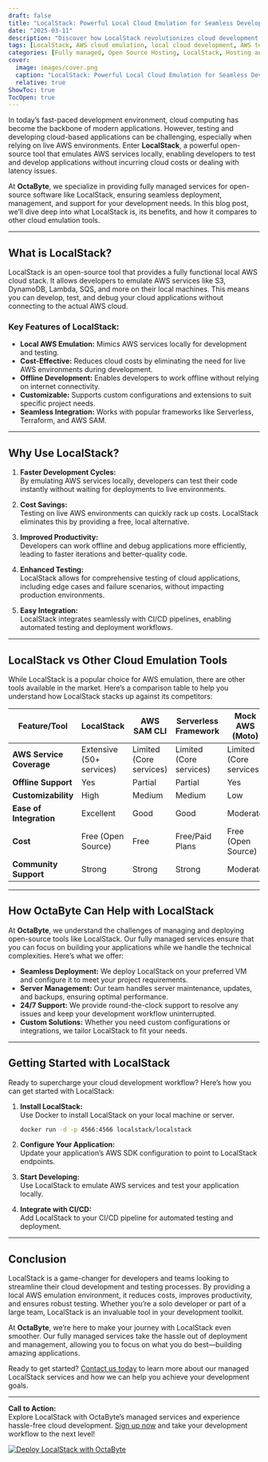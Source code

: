 ```yaml
---
draft: false
title: "LocalStack: Powerful Local Cloud Emulation for Seamless Development and Testing"
date: "2025-03-11"
description: "Discover how LocalStack revolutionizes cloud development by providing a fully functional local AWS cloud stack. Learn how it simplifies testing, reduces costs, and accelerates development workflows, making it an essential tool for developers and teams."
tags: [LocalStack, AWS cloud emulation, local cloud development, AWS testing, cloud development tools, open source cloud tools, LocalStack vs AWS, LocalStack alternatives, managed cloud services, OctaByte]
categories: [Fully managed, Open Source Hosting, LocalStack, Hosting and Infrastructure, Infrastructure]
cover:
  image: images/cover.png
  caption: "LocalStack: Powerful Local Cloud Emulation for Seamless Development and Testing"
  relative: true
ShowToc: true
TocOpen: true
---
```



In today’s fast-paced development environment, cloud computing has become the backbone of modern applications. However, testing and developing cloud-based applications can be challenging, especially when relying on live AWS environments. Enter **LocalStack**, a powerful open-source tool that emulates AWS services locally, enabling developers to test and develop applications without incurring cloud costs or dealing with latency issues.

At **OctaByte**, we specialize in providing fully managed services for open-source software like LocalStack, ensuring seamless deployment, management, and support for your development needs. In this blog post, we’ll dive deep into what LocalStack is, its benefits, and how it compares to other cloud emulation tools.

---

## What is LocalStack?

LocalStack is an open-source tool that provides a fully functional local AWS cloud stack. It allows developers to emulate AWS services like S3, DynamoDB, Lambda, SQS, and more on their local machines. This means you can develop, test, and debug your cloud applications without connecting to the actual AWS cloud.

### Key Features of LocalStack:
- **Local AWS Emulation:** Mimics AWS services locally for development and testing.
- **Cost-Effective:** Reduces cloud costs by eliminating the need for live AWS environments during development.
- **Offline Development:** Enables developers to work offline without relying on internet connectivity.
- **Customizable:** Supports custom configurations and extensions to suit specific project needs.
- **Seamless Integration:** Works with popular frameworks like Serverless, Terraform, and AWS SAM.

---

## Why Use LocalStack?

1. **Faster Development Cycles:**  
   By emulating AWS services locally, developers can test their code instantly without waiting for deployments to live environments.

2. **Cost Savings:**  
   Testing on live AWS environments can quickly rack up costs. LocalStack eliminates this by providing a free, local alternative.

3. **Improved Productivity:**  
   Developers can work offline and debug applications more efficiently, leading to faster iterations and better-quality code.

4. **Enhanced Testing:**  
   LocalStack allows for comprehensive testing of cloud applications, including edge cases and failure scenarios, without impacting production environments.

5. **Easy Integration:**  
   LocalStack integrates seamlessly with CI/CD pipelines, enabling automated testing and deployment workflows.

---

## LocalStack vs Other Cloud Emulation Tools

While LocalStack is a popular choice for AWS emulation, there are other tools available in the market. Here’s a comparison table to help you understand how LocalStack stacks up against its competitors:

| Feature/Tool          | LocalStack               | AWS SAM CLI             | Serverless Framework    | Mock AWS (Moto)         |
|------------------------|--------------------------|-------------------------|-------------------------|-------------------------|
| **AWS Service Coverage** | Extensive (50+ services) | Limited (Core services) | Limited (Core services) | Limited (Core services) |
| **Offline Support**     | Yes                      | Partial                 | Partial                 | Yes                     |
| **Customizability**     | High                     | Medium                  | Medium                  | Low                     |
| **Ease of Integration** | Excellent                | Good                    | Good                    | Moderate                |
| **Cost**               | Free (Open Source)       | Free                    | Free/Paid Plans         | Free (Open Source)      |
| **Community Support**  | Strong                   | Strong                  | Strong                  | Moderate                |

---

## How OctaByte Can Help with LocalStack

At **OctaByte**, we understand the challenges of managing and deploying open-source tools like LocalStack. Our fully managed services ensure that you can focus on building your applications while we handle the technical complexities. Here’s what we offer:

- **Seamless Deployment:** We deploy LocalStack on your preferred VM and configure it to meet your project requirements.
- **Server Management:** Our team handles server maintenance, updates, and backups, ensuring optimal performance.
- **24/7 Support:** We provide round-the-clock support to resolve any issues and keep your development workflow uninterrupted.
- **Custom Solutions:** Whether you need custom configurations or integrations, we tailor LocalStack to fit your needs.

---

## Getting Started with LocalStack

Ready to supercharge your cloud development workflow? Here’s how you can get started with LocalStack:

1. **Install LocalStack:**  
   Use Docker to install LocalStack on your local machine or server.  
   ```bash
   docker run -d -p 4566:4566 localstack/localstack
   ```

2. **Configure Your Application:**  
   Update your application’s AWS SDK configuration to point to LocalStack endpoints.

3. **Start Developing:**  
   Use LocalStack to emulate AWS services and test your application locally.

4. **Integrate with CI/CD:**  
   Add LocalStack to your CI/CD pipeline for automated testing and deployment.

---

## Conclusion

LocalStack is a game-changer for developers and teams looking to streamline their cloud development and testing processes. By providing a local AWS emulation environment, it reduces costs, improves productivity, and ensures robust testing. Whether you’re a solo developer or part of a large team, LocalStack is an invaluable tool in your development toolkit.

At **OctaByte**, we’re here to make your journey with LocalStack even smoother. Our fully managed services take the hassle out of deployment and management, allowing you to focus on what you do best—building amazing applications.

Ready to get started? [Contact us today](https://octabyte.io) to learn more about our managed LocalStack services and how we can help you achieve your development goals.

---

**Call to Action:**  
Explore LocalStack with OctaByte’s managed services and experience hassle-free cloud development. [Sign up now](https://octabyte.io) and take your development workflow to the next level!

[![Deploy LocalStack with OctaByte](/images/deploy-on-octabyte.png)](https://octabyte.io/fully-managed-open-source-services/hosting-and-infrastructure/infrastructure/localstack)